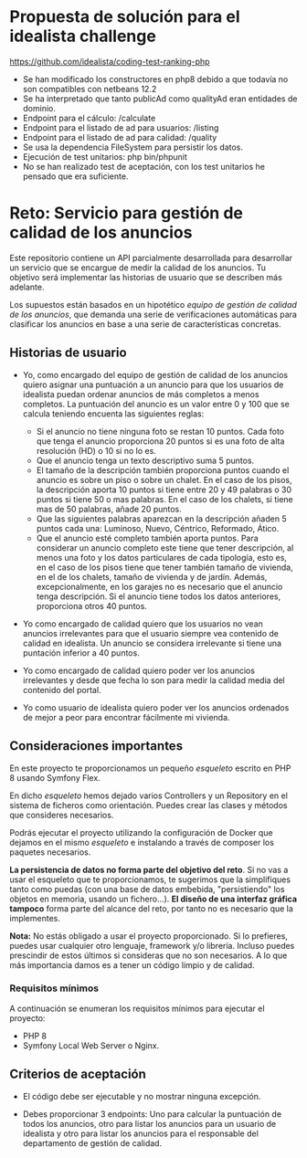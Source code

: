 # Propuesta de solución para el idealista challenge
https://github.com/idealista/coding-test-ranking-php

- Se han modificado los constructores en php8 debido a que todavía no son compatibles con netbeans 12.2
- Se ha interpretado que tanto publicAd como qualityAd eran entidades de dominio.
- Endpoint para el cálculo: /calculate
- Endpoint para el listado de ad para usuarios: /listing
- Endpoint para el listado de ad para calidad: /quality
- Se usa la dependencia FileSystem para persistir los datos.
- Ejecución de test unitarios: php bin/phpunit
- No se han realizado test de aceptación, con los test unitarios he pensado que era suficiente.

# Reto: Servicio para gestión de calidad de los anuncios

Este repositorio contiene un API parcialmente desarrollada para desarrollar un servicio que se encargue de medir la calidad de los anuncios. Tu objetivo será implementar las historias de usuario que se describen más adelante.

Los supuestos están basados en un hipotético *equipo de gestión de calidad de los anuncios*, que demanda una serie de verificaciones automáticas para clasificar los anuncios en base a una serie de características concretas.

## Historias de usuario

* Yo, como encargado del equipo de gestión de calidad de los anuncios quiero asignar una puntuación a un anuncio para que los usuarios de idealista puedan ordenar anuncios de más completos a menos completos. La puntuación del anuncio es un valor entre 0 y 100 que se calcula teniendo encuenta las siguientes reglas:
  * Si el anuncio no tiene ninguna foto se restan 10 puntos. Cada foto que tenga el anuncio proporciona 20 puntos si es una foto de alta resolución (HD) o 10 si no lo es.
  * Que el anuncio tenga un texto descriptivo suma 5 puntos.
  * El tamaño de la descripción también proporciona puntos cuando el anuncio es sobre un piso o sobre un chalet. En el caso de los pisos, la descripción aporta 10 puntos si tiene entre 20 y 49 palabras o 30 puntos si tiene 50 o mas palabras. En el caso de los chalets, si tiene mas de 50 palabras, añade 20 puntos.
  * Que las siguientes palabras aparezcan en la descripción añaden 5 puntos cada una: Luminoso, Nuevo, Céntrico, Reformado, Ático.
  * Que el anuncio esté completo también aporta puntos. Para considerar un anuncio completo este tiene que tener descripción, al menos una foto y los datos particulares de cada tipología, esto es, en el caso de los pisos tiene que tener también tamaño de vivienda, en el de los chalets, tamaño de vivienda y de jardín. Además, excepcionalmente, en los garajes no es necesario que el anuncio tenga descripción. Si el anuncio tiene todos los datos anteriores, proporciona otros 40 puntos.

* Yo como encargado de calidad quiero que los usuarios no vean anuncios irrelevantes para que el usuario siempre vea contenido de calidad en idealista. Un anuncio se considera irrelevante si tiene una puntación inferior a 40 puntos.

* Yo como encargado de calidad quiero poder ver los anuncios irrelevantes y desde que fecha lo son para medir la calidad media del contenido del portal.

* Yo como usuario de idealista quiero poder ver los anuncios ordenados de mejor a peor para encontrar fácilmente mi vivienda.

## Consideraciones importantes

En este proyecto te proporcionamos un pequeño *esqueleto* escrito en PHP 8 usando Symfony Flex.

En dicho *esqueleto* hemos dejado varios Controllers y un Repository en el sistema de ficheros como orientación. Puedes crear las clases y métodos que consideres necesarios.

Podrás ejecutar el proyecto utilizando la configuración de Docker que dejamos en el mismo *esqueleto* e instalando a través de composer los paquetes necesarios.

**La persistencia de datos no forma parte del objetivo del reto**. Si no vas a usar el esqueleto que te proporcionamos, te sugerimos que la simplifiques tanto como puedas (con una base de datos embebida, "persistiendo" los objetos en memoria, usando un fichero...). **El diseño de una interfaz gráfica tampoco** forma parte del alcance del reto, por tanto no es necesario que la implementes.

**Nota:** No estás obligado a usar el proyecto proporcionado. Si lo prefieres, puedes usar cualquier otro lenguaje, framework y/o librería. Incluso puedes prescindir de estos últimos si consideras que no son necesarios. A lo que más importancia damos es a tener un código limpio y de calidad.

### Requisitos mínimos

A continuación se enumeran los requisitos mínimos para ejecutar el proyecto:

* PHP 8
* Symfony Local Web Server o Nginx.

## Criterios de aceptación

* El código debe ser ejecutable y no mostrar ninguna excepción.

* Debes proporcionar 3 endpoints: Uno para calcular la puntuación de todos los anuncios, otro para listar los anuncios para un usuario de idealista y otro para listar los anuncios para el responsable del departamento de gestión de calidad.
